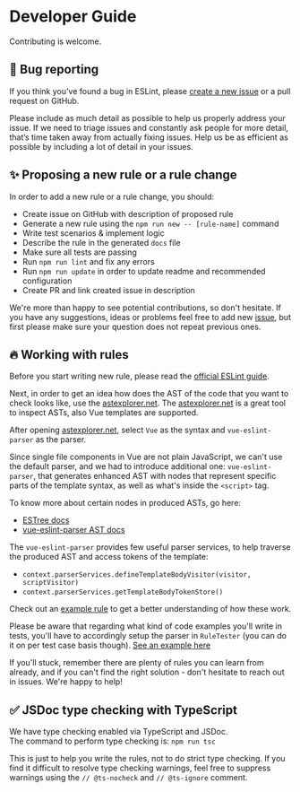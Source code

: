 # Developer Guide

Contributing is welcome.

## :bug: Bug reporting

If you think you’ve found a bug in ESLint, please [create a new issue](https://github.com/vuejs/eslint-plugin-vue/issues/new?labels=&template=bug_report.md) or a pull request on GitHub.

Please include as much detail as possible to help us properly address your issue. If we need to triage issues and constantly ask people for more detail, that’s time taken away from actually fixing issues. Help us be as efficient as possible by including a lot of detail in your issues.

## :sparkles: Proposing a new rule or a rule change

In order to add a new rule or a rule change, you should:

- Create issue on GitHub with description of proposed rule
- Generate a new rule using the `npm run new -- [rule-name]` command
- Write test scenarios & implement logic
- Describe the rule in the generated `docs` file
- Make sure all tests are passing
- Run `npm run lint` and fix any errors
- Run `npm run update` in order to update readme and recommended configuration
- Create PR and link created issue in description

We're more than happy to see potential contributions, so don't hesitate. If you have any suggestions, ideas or problems feel free to add new [issue](https://github.com/vuejs/eslint-plugin-vue/issues), but first please make sure your question does not repeat previous ones.

## :fire: Working with rules

Before you start writing new rule, please read the [official ESLint guide](https://eslint.org/docs/developer-guide/working-with-rules).

Next, in order to get an idea how does the AST of the code that you want to check looks like, use the [astexplorer.net].
The [astexplorer.net] is a great tool to inspect ASTs, also Vue templates are supported.

After opening [astexplorer.net], select `Vue` as the syntax and `vue-eslint-parser` as the parser.

[astexplorer.net]: https://astexplorer.net/

Since single file components in Vue are not plain JavaScript, we can't use the default parser, and we had to introduce additional one: `vue-eslint-parser`, that generates enhanced AST with nodes that represent specific parts of the template syntax, as well as what's inside the `<script>` tag.

To know more about certain nodes in produced ASTs, go here:

- [ESTree docs](https://github.com/estree/estree)
- [vue-eslint-parser AST docs](https://github.com/vuejs/vue-eslint-parser/blob/master/docs/ast.md)

The `vue-eslint-parser` provides few useful parser services, to help traverse the produced AST and access tokens of the template:

- `context.parserServices.defineTemplateBodyVisitor(visitor, scriptVisitor)`
- `context.parserServices.getTemplateBodyTokenStore()`

Check out an [example rule](https://github.com/vuejs/eslint-plugin-vue/blob/master/lib/rules/mustache-interpolation-spacing.js) to get a better understanding of how these work.

Please be aware that regarding what kind of code examples you'll write in tests, you'll have to accordingly setup the parser in `RuleTester` (you can do it on per test case basis though). [See an example here](https://github.com/vuejs/eslint-plugin-vue/blob/master/tests/lib/rules/attribute-hyphenation.js#L19)

If you'll stuck, remember there are plenty of rules you can learn from already, and if you can't find the right solution - don't hesitate to reach out in issues. We're happy to help!

## :white_check_mark: JSDoc type checking with TypeScript

We have type checking enabled via TypeScript and JSDoc.  
The command to perform type checking is: `npm run tsc`

This is just to help you write the rules, not to do strict type checking. If you find it difficult to resolve type checking warnings, feel free to suppress warnings using the `// @ts-nocheck` and `// @ts-ignore` comment.
